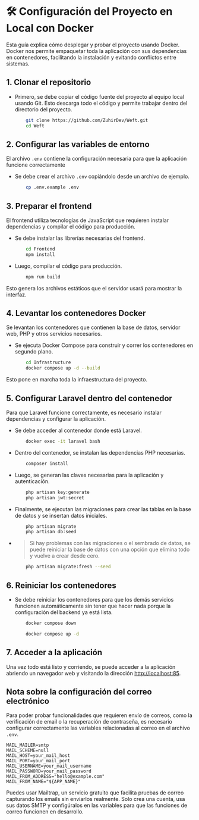 # 🛠️ Configuración del Proyecto en Local con Docker

Esta guía explica cómo desplegar y probar el proyecto usando Docker. Docker nos permite empaquetar toda la aplicación con sus dependencias en contenedores, facilitando la instalación y evitando conflictos entre sistemas.

## 1. Clonar el repositorio

- Primero, se debe copiar el código fuente del proyecto al equipo local usando Git. Esto descarga todo el código y permite trabajar dentro del directorio del proyecto.

    ```bash
        git clone https://github.com/ZuhirDev/Weft.git
        cd Weft
    ```

## 2. Configurar las variables de entorno

El archivo `.env` contiene la configuración necesaria para que la aplicación funcione correctamente

- Se debe crear el archivo `.env` copiándolo desde un archivo de ejemplo.

    ```bash
        cp .env.example .env
    ```
## 3. Preparar el frontend

El frontend utiliza tecnologías de JavaScript que requieren instalar dependencias y compilar el código para producción.

- Se debe instalar las librerías necesarias del frontend.
    
    ```bash
        cd Frontend
        npm install
    ```
- Luego, compilar el código para producción.

    ```bash
        npm run build
    ```
Esto genera los archivos estáticos que el servidor usará para mostrar la interfaz.

## 4. Levantar los contenedores Docker

Se levantan los contenedores que contienen la base de datos, servidor web, PHP y otros servicios necesarios.

- Se ejecuta Docker Compose para construir y correr los contenedores en segundo plano.

    ```bash
        cd Infrastructure
        docker compose up -d --build
    ```

Esto pone en marcha toda la infraestructura del proyecto.


## 5. Configurar Laravel dentro del contenedor

Para que Laravel funcione correctamente, es necesario instalar dependencias y configurar la aplicación.

- Se debe acceder al contenedor donde está Laravel.

    ```bash
        docker exec -it laravel bash
    ```
- Dentro del contenedor, se instalan las dependencias PHP necesarias.
    
    ```bash
        composer install
    ```
- Luego, se generan las claves necesarias para la aplicación y autenticación.
    
    ```bash
        php artisan key:generate
        php artisan jwt:secret
    ```
- Finalmente, se ejecutan las migraciones para crear las tablas en la base de datos y se insertan datos iniciales.

    ```bash
        php artisan migrate
        php artisan db:seed
    ```

- >Si hay problemas con las migraciones o el sembrado de datos, se puede reiniciar la base de datos con una opción que elimina todo y vuelve a crear desde cero.

    ```bash
        php artisan migrate:fresh --seed
    ```

## 6. Reiniciar los contenedores

- Se debe reiniciar los contenedores para que los demás servicios funcionen automáticamente sin tener que hacer nada porque la configuración del backend ya está lista.

    ```bash
        docker compose down
    ```

    ```bash
        docker compose up -d
    ```

## 7. Acceder a la aplicación

Una vez todo está listo y corriendo, se puede acceder a la aplicación abriendo un navegador web y visitando la dirección [http://localhost:85](http://localhost:85).


## Nota sobre la configuración del correo electrónico

Para poder probar funcionalidades que requieren envío de correos, como la verificación de email o la recuperación de contraseña, es necesario configurar correctamente las variables relacionadas al correo en el archivo `.env`. 
```env
MAIL_MAILER=smtp
MAIL_SCHEME=null
MAIL_HOST=your_mail_host
MAIL_PORT=your_mail_port
MAIL_USERNAME=your_mail_username
MAIL_PASSWORD=your_mail_password
MAIL_FROM_ADDRESS="hello@example.com"
MAIL_FROM_NAME="${APP_NAME}"
```
Puedes usar Mailtrap, un servicio gratuito que facilita pruebas de correo capturando los emails sin enviarlos realmente. Solo crea una cuenta, usa sus datos SMTP y configúralos en las variables para que las funciones de correo funcionen en desarrollo.